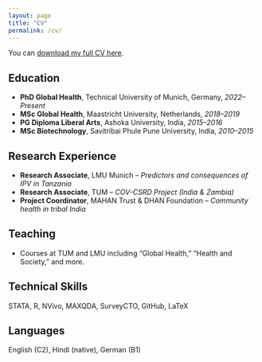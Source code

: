 ```yaml
---
layout: page
title: "CV"
permalink: /cv/
---
```


You can [download my full CV here](../files/Shukla_CV_2025.pdf).

## Education
- **PhD Global Health**, Technical University of Munich, Germany, *2022–Present*
- **MSc Global Health**, Maastricht University, Netherlands, *2018–2019*
- **PG Diploma Liberal Arts**, Ashoka University, India, *2015–2016*
- **MSc Biotechnology**, Savitribai Phule Pune University, India, *2010–2015*

## Research Experience
- **Research Associate**, LMU Munich – *Predictors and consequences of IPV in Tanzania*
- **Research Associate**, TUM – *COV-CSRD Project (India & Zambia)*
- **Project Coordinator**, MAHAN Trust & DHAN Foundation – *Community health in tribal India*

## Teaching
- Courses at TUM and LMU including “Global Health,” “Health and Society,” and more.

## Technical Skills
STATA, R, NVivo, MAXQDA, SurveyCTO, GitHub, LaTeX

## Languages
English (C2), Hindi (native), German (B1)
